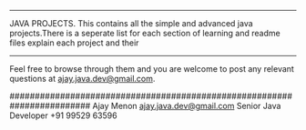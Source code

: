 ----------------------------------------------------------------------
JAVA PROJECTS.
This contains all the simple and advanced java projects.There is a seperate list for each section of learning and readme files explain each project and their




-----------------------------------------------------------------------

Feel free to browse through them and you are welcome to post any relevant questions at ajay.java.dev@gmail.com.

########################################################################
Ajay Menon
ajay.java.dev@gmail.com
Senior Java Developer
+91 99529 63596

